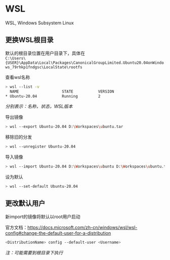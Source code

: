 # WSL
WSL, Windows Subsystem Linux

## 更换WSL根目录
默认的根目录位置在用户目录下，具体在      
`C:\Users\{USER}\AppData\Local\Packages\CanonicalGroupLimited.Ubuntu20.04onWindows_79rhkp1fndgsc\LocalState\rootfs`

查看wsl名称
```bash
> wsl --list -v
  NAME                   STATE           VERSION
* Ubuntu-20.04           Running         2
```
*分别表示：名称，状态，WSL版本*

导出镜像
```bash
> wsl --export Ubuntu-20.04 D:\Workspaces\ubuntu.tar
```

移除旧的分发
```bash
> wsl --unregister Ubuntu-20.04
```

导入镜像
```bash
> wsl --import Ubuntu-20.04 D:\Workspaces\ubuntu D:\Workspaces\ubuntu.tar --version 2
```

设为默认
```bash
> wsl --set-default Ubuntu-20.04
```

## 更改默认用户
新import的镜像将默认以root用户启动

官方文档：https://docs.microsoft.com/zh-cn/windows/wsl/wsl-config#change-the-default-user-for-a-distribution

```bash
<DistributionName> config --default-user <Username>
```
*注：可能需要到根目录下执行*